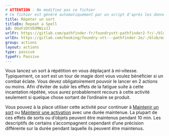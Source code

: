 ```yaml
---
# ATTENTION : Ne modifiez pas ce fichier
# Ce fichier est généré automatiquement par un script d'après les données du module Foundry VTT officiel et de sa traduction
title: Répéter un sort
titleEn: Repeat a Spell
id: OQaFzDtVEOMWizJJ
urlFr: https://gitlab.com/pathfinder-fr/foundryvtt-pathfinder2-fr/-/blob/master/data/actions/OQaFzDtVEOMWizJJ.htm
urlEn: https://gitlab.com/hooking/foundry-vtt---pathfinder-2e/-/blob/master/packs/data/actions.db/repeat-a-spell.json
group: actions
layout: actions
type: passive
typeFr: Passive
---
```

Vous lancez un sort à répétition en vous déplaçant à mi‑vitesse. Typiquement, ce sort est un tour de magie dont vous voulez bénéficier si un combat éclate. Vous devez obligatoirement pouvoir le lancer en 2 actions ou moins. Afin d’éviter de subir les effets de la fatigue suite à cette incantation répétée, vous aurez probablement recours à cette activité seulement si quelque chose sortant de l’ordinaire se produit.

Vous pouvez à la place utiliser cette activité pour continuer à [Maintenir un sort](maintenir-un-sort.md) ou [Maintenir une activation](maintenir-une-activation.md) avec une durée maintenue. La plupart de ces effets de sorts ou d’objets peuvent être maintenus pendant 10 min. Les descriptifs de certains s’accompagnent cependant d’une précision différente sur la durée pendant laquelle ils peuvent être maintenus.


